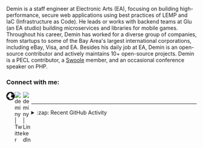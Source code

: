 Demin is a staff engineer at Electronic Arts (EA), focusing on building high-performance, secure web applications using best practices of LEMP and IaC (Infrastructure as Code). He leads or works with backend teams at Glu (an EA studio) building microservices and libraries for mobile games. Throughout his career, Demin has worked for a diverse group of companies, from startups to some of the Bay Area's largest international corporations, including eBay, Visa, and EA. Besides his daily job at EA, Demin is an open-source contributor and actively maintains 10+ open-source projects. Demin is a PECL contributor, a [Swoole](https://github.com/swoole) member, and an occasional conference speaker on PHP.

### Connect with me:

[<img align="left" alt="https://deminy.in" width="22px" src="https://raw.githubusercontent.com/iconic/open-iconic/master/svg/globe.svg" />][website]
[<img align="left" alt="deminy | Twitter" width="22px" src="https://cdn.jsdelivr.net/npm/simple-icons@v3/icons/twitter.svg" />][twitter]
[<img align="left" alt="deminy | LinkedIn" width="22px" src="https://cdn.jsdelivr.net/npm/simple-icons@v3/icons/linkedin.svg" />][linkedin]

<br />

[website]: https://deminy.in
[linkedin]: https://www.linkedin.com/in/deminy
[twitter]: https://twitter.com/deminy

---

<details>
  <summary>:zap: Recent GitHub Activity</summary>

<!--START_SECTION:activity-->
1. 🎉 Merged PR [#14](https://github.com/swoole/awesome-swoole/pull/14) in [swoole/awesome-swoole](https://github.com/swoole/awesome-swoole)
2. 🎉 Merged PR [#13](https://github.com/swoole/awesome-swoole/pull/13) in [swoole/awesome-swoole](https://github.com/swoole/awesome-swoole)
3. 🗣 Commented on [#12](https://github.com/swoole/awesome-swoole/issues/12#issuecomment-2080214559) in [swoole/awesome-swoole](https://github.com/swoole/awesome-swoole)
4. 🔒 Closed issue [#12](https://github.com/swoole/awesome-swoole/issues/12) in [swoole/awesome-swoole](https://github.com/swoole/awesome-swoole)
5. 🎉 Merged PR [#172](https://github.com/swoole/library/pull/172) in [swoole/library](https://github.com/swoole/library)
<!--END_SECTION:activity-->

</details>
